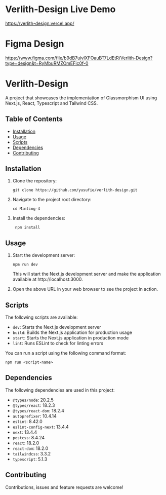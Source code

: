 # Verlith-Design Live Demo
https://verlith-design.vercel.app/

# Figma Design
https://www.figma.com/file/b9dB7uivIXFOauBT7LdEtR/Verlith-Design?type=design&t=RyMbuRMZOmEFic0f-0


# Verlith-Design
A project that showcases the implementation of Glassmorphism UI using Next.js, React, Typescript and Tailwind CSS.

## Table of Contents

- [Installation](#installation)
- [Usage](#usage)
- [Scripts](#scripts)
- [Dependencies](#dependencies)
- [Contributing](#contributing)

## Installation

1. Clone the repository:

   ```shell
   git clone https://github.com/yusufie/verlith-design.git
    ```

2. Navigate to the project root directory:

   ```shell
   cd Minting-4
   ```

3. Install the dependencies:

   ```shell
    npm install
    ```


## Usage

1. Start the development server:

   ```shell
   npm run dev
   ```
    This will start the Next.js development server and make the application available at http://localhost:3000.

2. Open the above URL in your web browser to see the project in action.


## Scripts

The following scripts are available:

- `dev`: Starts the Next.js development server
- `build`: Builds the Next.js application for production usage
- `start`: Starts the Next.js application in production mode
- `lint`: Runs ESLint to check for linting errors

You can run a script using the following command format:

```shell
npm run <script-name>
```

## Dependencies

The following dependencies are used in this project:

- `@types/node`: 20.2.5
- `@types/react`: 18.2.3
- `@types/react-dom`: 18.2.4
- `autoprefixer`: 10.4.14
- `eslint`: 8.42.0
- `eslint-config-next`: 13.4.4
- `next`: 13.4.4
- `postcss`: 8.4.24
- `react`: 18.2.0
- `react-dom`: 18.2.0
- `tailwindcss`: 3.3.2
- `typescript`: 5.1.3


## Contributing

Contributions, issues and feature requests are welcome!